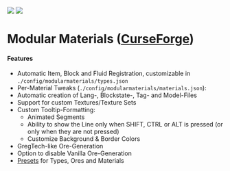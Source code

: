 [![](http://cf.way2muchnoise.eu/381517.svg)](https://www.curseforge.com/minecraft/mc-mods/modular-materials) [![](http://cf.way2muchnoise.eu/versions/381517.svg)](https://www.curseforge.com/minecraft/mc-mods/modular-materials)

Modular Materials ([CurseForge](https://www.curseforge.com/minecraft/mc-mods/modular-materials))
=================

#### Features

 - Automatic Item, Block and Fluid Registration, customizable in `./config/modularmaterials/types.json`
 - Per-Material Tweaks (`./config/modularmaterials/materials.json`):
 - Automatic creation of Lang-, Blockstate-, Tag- and Model-Files
 - Support for custom Textures/Texture Sets
 - Custom Tooltip-Formatting:
    - Animated Segments
    - Ability to show the Line only when SHIFT, CTRL or ALT is pressed (or only when they are not pressed)
    - Customize Background & Border Colors
 - GregTech-like Ore-Generation
 - Option to disable Vanilla Ore-Generation
 - [Presets](presets/) for Types, Ores and Materials
